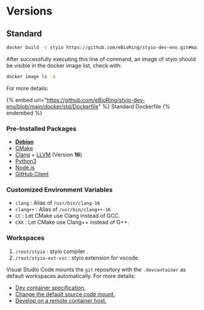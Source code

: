 # Versions

## Standard

```sh
docker build -t styio https://github.com/eBioRing/styio-dev-env.git#main:docker/std
```

After successfully executing this line of command, an image of styio should be visible in the docker image list, check with:&#x20;

```bash
docker image ls -a
```

For more details:

{% embed url="https://github.com/eBioRing/styio-dev-env/blob/main/docker/std/Dockerfile" %}
Standard Dockerfile
{% endembed %}

### Pre-Installed Packages

* [**Debian**](https://www.debian.org/)
* [CMake](https://cmake.org/)
* [Clang](https://releases.llvm.org/16.0.0/tools/clang/docs/index.html) + [LLVM](https://releases.llvm.org/16.0.0/docs/ReleaseNotes.html) (Version **16**)
* [Python3](https://www.python.org/)
* [Node.js](https://nodejs.org/en)
* [GitHub Client](https://cli.github.com/manual/)

### Customized Environment Variables

* `clang` : Alias of `/usr/bin/clang-16`
* `clang++` : Alias of `/usr/bin/clang++-16`
* `CC` : Let CMake use Clang instead of GCC.
* `CXX` : Let CMake use Clang++ instead of G++.

### Workspaces

1. `/root/styio` : styio compiler .&#x20;
2. `/root/styio-ext-vsc` : styio extension for vscode.&#x20;

Visual Studio Code mounts the `git` repository with the `.devcontainer` as default workspaces automatically. For more details:&#x20;

* [Dev container specification.](https://containers.dev/implementors/spec/)
* [Change the default source code mount.](https://code.visualstudio.com/remote/advancedcontainers/change-default-source-mount)
* [Develop on a remote container host.](https://code.visualstudio.com/remote/advancedcontainers/develop-remote-host)
